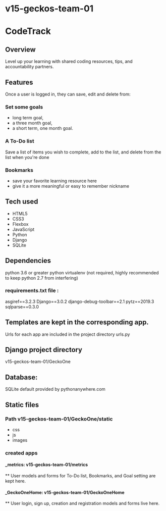 # v15-geckos-team-01
# CodeTrack
## Overview
Level up your learning with shared coding resources, tips, and accountability partners.
## Features
Once a user is logged in, they can save, edit and delete from:

### Set some goals
+ long term goal, 
+ a three month goal,
+ a short term, one month goal.

### A To-Do list
Save a list of items you wish to complete, 
add to the list, and delete from the list when you're done

### Bookmarks
+ save your favorite learning resource here
+ give it a more meaningful or easy to remember nickname


## Tech used
* HTML5
* CSS3
* Flexbox
* JavaScript
* Python
* Django
* SQLite
## Dependencies
python 3.6 or greater
python virtualenv (not required, highly recommended to keep python 2.7 from interfering)
### requirements.txt file :
asgiref==3.2.3
Django==3.0.2
django-debug-toolbar==2.1
pytz==2019.3
sqlparse==0.3.0

## Templates are kept in the corresponding app.

   Urls for each app are included in the project directory urls.py

## Django project directory

   v15-geckos-team-01/GeckoOne

## Database:

   SQLite default provided by pythonanywhere.com

## Static files
### Path v15-geckos-team-01/GeckoOne/static

* css
* js
* images



### created apps
#### _metrics: v15-geckos-team-01/metrics

** User models and forms for To-Do list, Bookmarks, and Goal setting are kept here.

#### _GeckoOneHome: v15-geckos-team-01/GeckoOneHome

** User login, sign up, creation and registration models and forms live here.
